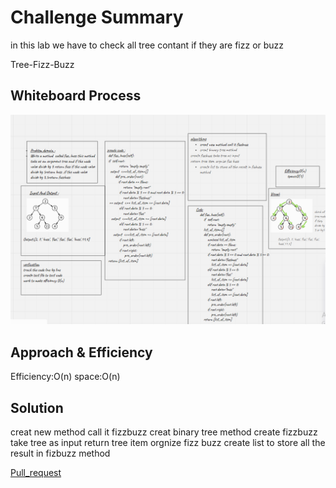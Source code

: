 # Challenge Summary
<!-- Description of the challenge -->
in this lab we have to check all tree contant if they are fizz or buzz

Tree-Fizz-Buzz
## Whiteboard Process
<!-- Embedded whiteboard image -->
![](bfstree.PNG)
## Approach & Efficiency
<!-- What approach did you take? Why? What is the Big O space/time for this approach? -->
Efficiency:O(n)
space:O(n)
## Solution
<!-- Show how to run your code, and examples of it in action -->
creat new method call it fizzbuzz
creat binary tree method
create fizzbuzz take tree as input
return tree item orgnize fizz buzz
create list to store all the result in fizbuzz method

[Pull_request](https://github.com/monaSalih/data-structures-and-algorithms/pull/33)


